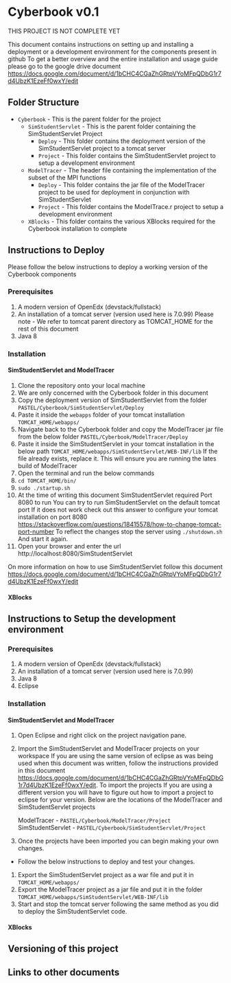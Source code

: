 # Cyberbook v0.1

THIS PROJECT IS NOT COMPLETE YET

This document contains instructions on setting up and installing a deployment or a development environment for the components present in github
To get a better overview and the entire installation and usage guide please go to the google drive document https://docs.google.com/document/d/1bCHC4CGaZhGRtpVYoMFpQDbG1r7d4UbzK1EzeFf0wxY/edit

## Folder Structure
* `Cyberbook` - This is the parent folder for the project
  * `SimStudentServlet` - This is the parent folder containing the SimStudentServlet Project
      * `Deploy` - This folder contains the deployment version of the SimStudentServlet project to a tomcat server
      * `Project` - This folder contains the SimStudentServlet project to setup a development environment
  * `ModelTracer` - The header file containing the implementation of the subset of the MPI functions
      * `Deploy` - This folder contains the jar file of the ModelTracer project to be used for deployment in conjunction with SimStudentServlet
      * `Project` - This folder contains the ModelTrace.r project to setup a development environment
  * `XBlocks` - This folder contains the various XBlocks required for the Cyberbook installation to complete

## Instructions to Deploy
Please follow the below instructions to deploy a working version of the Cyberbook components

### Prerequisites
1. A modern version of OpenEdx (devstack/fullstack)
2. An installation of a tomcat server (version used here is 7.0.99)
    Please note - We refer to tomcat parent directory as TOMCAT_HOME for the rest of this document
3. Java 8

### Installation
#### SimStudentServlet and ModelTracer
1. Clone the repository onto your local machine
2. We are only concerned with the Cyberbook folder in this document
3. Copy the deployment version of SimStudentServlet from the folder `PASTEL/Cyberbook/SimStudentServlet/Deploy`
4. Paste it inside the `webapps` folder of your tomcat installation
  `TOMCAT_HOME/webapps/`
5. Navigate back to the Cyberbook folder and copy the ModelTracer jar file from the below folder
  `PASTEL/Cyberbook/ModelTracer/Deploy`
6. Paste it inside the SimStudentServlet in your tomcat installation in the below path
  `TOMCAT_HOME/webapps/SimStudentServlet/WEB-INF/lib`
    If the file already exists, replace it. This will ensure you are running the lates build of ModelTracer
7. Open the terminal and run the below commands
  1. `cd TOMCAT_HOME/bin/`
  2. `sudo ./startup.sh`
  3.  At the time of writing this document SimStudentServlet required Port 8080 to run
      You can try to run SimStudentServlet on the default tomcat port
      If it does not work check out this answer to configure your tomcat installation on port 8080
      https://stackoverflow.com/questions/18415578/how-to-change-tomcat-port-number
      To reflect the changes stop the server using `./shutdown.sh`
      And start it again.
8. Open your browser and enter the url http://localhost:8080/SimStudentServlet

On more information on how to use SimStudentServlet follow this document https://docs.google.com/document/d/1bCHC4CGaZhGRtpVYoMFpQDbG1r7d4UbzK1EzeFf0wxY/edit


#### XBlocks


## Instructions to Setup the development environment

### Prerequisites
1. A modern version of OpenEdx (devstack/fullstack)
2. An installation of a tomcat server (version used here is 7.0.99)
3. Java 8
4. Eclipse

### Installation
#### SimStudentServlet and ModelTracer
1. Open Eclipse and right click on the project navigation pane.
2. Import the SimStudentServlet and ModelTracer projects on your workspace
    If you are using the same version of eclipse as was being used when this document was written, follow the instructions provided in this document https://docs.google.com/document/d/1bCHC4CGaZhGRtpVYoMFpQDbG1r7d4UbzK1EzeFf0wxY/edit. To import the projects
    If you are using a different version you will have to figure out how to import a project to eclipse for your version.
    Below are the locations of the ModelTracer and SimStudentServlet projects

    ModelTracer - `PASTEL/Cyberbook/ModelTracer/Project`
    SimStudentServlet - `PASTEL/Cyberbook/SimStudentServlet/Project`

3. Once the projects have been imported you can begin making your own changes.

* Follow the below instructions to deploy and test your changes.
1. Export the SimStudentServlet project as a war file and put it in `TOMCAT_HOME/webapps/`
2. Export the ModelTracer project as a jar file and put it in the folder `TOMCAT_HOME/webapps/SimStudentServlet/WEB-INF/lib`
3. Start and stop the tomcat server following the same method as you did to deploy the SimStudentServlet code.


#### XBlocks



## Versioning of this project


## Links to other documents

